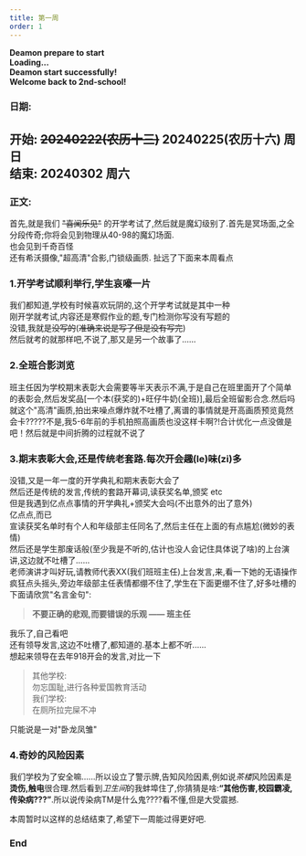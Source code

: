 ```yaml
---
title: 第一周
order: 1
---
```


**Deamon prepare to start**   
**Loading...**  
**Deamon start successfully!**  
**Welcome back to 2nd-school!**  
### 日期:    
**开始: ~~20240222(农历十三)~~ 20240225(农历十六) 周日**  
**结束: 20240302 周六**  
---
### 正文:
首先,就是我们 ~~"喜闻乐见"~~ 的开学考试了,然后就是魔幻级别了.首先是冥场面,之全分段传奇;你将会见到物理从40-98的魔幻场面.  
也会见到千奇百怪   
还有希沃摄像,"超高清"合影,门锁级画质.
扯远了下面来本周看点  

### 1.开学考试顺利举行,学生哀嚎一片  
我们都知道,学校有时候喜欢玩阴的,这个开学考试就是其中一种  
刚开学就考试,内容还是寒假作业的题,专门检测你写没有写题的  
没错,我就是~~没写的~~(~~准确来说是写了但是没有写完~~)  
然后就考的就那样吧,不说了,那又是另一个故事了......  

### 2.全班合影浏览
班主任因为学校期末表彰大会需要等半天表示不满,于是自己在班里面开了个简单的表彰会,然后发奖品[一个本(获奖的)+旺仔牛奶(全班)],最后全班留影合念.然后吗就这个"高清"画质,拍出来噪点爆炸就不吐槽了,离谱的事情就是开高画质预览竟然会卡?????不是,我5-6年前的手机拍照高画质也没这样卡啊?!合计优化一点没做是吧！然后就是中间折腾的过程就不说了  

### 3.期末表彰大会,还是传统老套路.每次开会~~趣~~(le)~~味~~(zi)多  
没错,又是一年一度的开学典礼和期末表彰大会了   
然后还是传统的发言,传统的套路开幕词,读获奖名单,颁奖 etc  
但是我遇到亿点点事情的开学典礼+颁奖大会吗(不出意外的出了意外)   
亿点点,而已  
宣读获奖名单时有个人和年级部主任同名了,然后主任在上面的有点尴尬(微妙的表情)    
然后还是学生那废话般(至少我是不听的,估计也没人会记住具体说了啥)的上台演讲,这边就不吐槽了......  
老师演讲才叫好玩,请教师代表XX(我们班班主任)上台发言,来,看一下她的无语操作  
疯狂点头摇头,旁边年级部主任表情都绷不住了,学生在下面更绷不住了,好多吐槽的  
下面请欣赏"名言金句": 
> **不要正确的悲观,而要错误的乐观 —— 班主任**   

我乐了,自己看吧  
还有领导发言,这边不吐槽了,都知道的.基本上都不听......   
想起来领导在去年918开会的发言,对比一下  
> 其他学校:  
> 勿忘国耻,进行各种爱国教育活动  
> 我们学校:  
> 在厕所拉完屎不冲  

只能说是一对"卧龙凤雏"  

### 4.奇妙的风险因素  
我们学校为了安全嘛......所以设立了警示牌,告知风险因素,例如说*茶楼*风险因素是**烫伤,触电**很合理.然后看到*卫生间*的我蚌埠住了,你猜猜是啥:**“其他伤害,校园霸凌,传染病???”**.所以说传染病TM是什么鬼????看不懂,但是大受震撼.

本周暂时以这样的总结结束了,希望下一周能过得更好吧.  

### End  